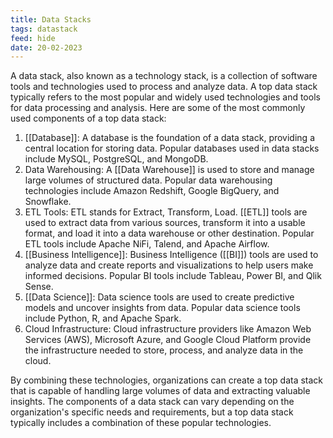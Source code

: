 ```yaml
---
title: Data Stacks
tags: datastack
feed: hide
date: 20-02-2023
---
```

A data stack, also known as a technology stack, is a collection of software tools and technologies used to process and analyze data. A top data stack typically refers to the most popular and widely used technologies and tools for data processing and analysis. Here are some of the most commonly used components of a top data stack:

1.  [[Database]]: A database is the foundation of a data stack, providing a central location for storing data. Popular databases used in data stacks include MySQL, PostgreSQL, and MongoDB.
2.  Data Warehousing: A [[Data Warehouse]] is used to store and manage large volumes of structured data. Popular data warehousing technologies include Amazon Redshift, Google BigQuery, and Snowflake.
3.  ETL Tools: ETL stands for Extract, Transform, Load. [[ETL]] tools are used to extract data from various sources, transform it into a usable format, and load it into a data warehouse or other destination. Popular ETL tools include Apache NiFi, Talend, and Apache Airflow.
4.  [[Business Intelligence]]: Business Intelligence ([[BI]]) tools are used to analyze data and create reports and visualizations to help users make informed decisions. Popular BI tools include Tableau, Power BI, and Qlik Sense.
5.  [[Data Science]]: Data science tools are used to create predictive models and uncover insights from data. Popular data science tools include Python, R, and Apache Spark.
6.  Cloud Infrastructure: Cloud infrastructure providers like Amazon Web Services (AWS), Microsoft Azure, and Google Cloud Platform provide the infrastructure needed to store, process, and analyze data in the cloud.

By combining these technologies, organizations can create a top data stack that is capable of handling large volumes of data and extracting valuable insights. The components of a data stack can vary depending on the organization's specific needs and requirements, but a top data stack typically includes a combination of these popular technologies.